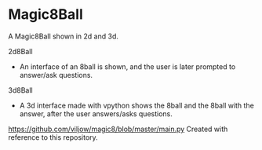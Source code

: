 # Magic8Ball
A Magic8Ball shown in 2d and 3d.

2d8Ball
- An interface of an 8ball is shown, and the user is later prompted to answer/ask questions.

3d8Ball
- A 3d interface made with vpython shows the 8ball and the 8ball with the answer, after the user answers/asks questions.

https://github.com/viljow/magic8/blob/master/main.py
Created with reference to this repository.
